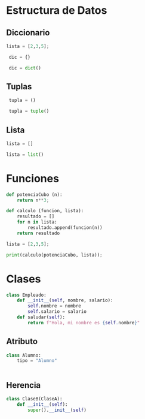 # Estructura de Datos

## Diccionario 
```python
lista = [2,3,5];

 dic = {}

 dic = dict()
```
## Tuplas 
```python
 tupla = ()

 tupla = tuple()
```
## Lista 
```python
lista = []

lista = list()
```
# Funciones
```python
def potenciaCubo (n):
    return n**3;

def calculo (funcion, lista):
    resultado = []
    for n in lista:
        resultado.append(funcion(n))
    return resultado
```
```python
lista = [2,3,5];

print(calculo(potenciaCubo, lista));
```
# Clases 
```python
class Empleado: 
    def __init__(self, nombre, salario):
        self.nombre = nombre
        self.salario = salario
    def saludar(self):
        return f"Hola, mi nombre es {self.nombre}"
```
## Atributo 
```python
class Alumno:
    tipo = "Alumno"
    
```
## Herencia 
```python
class ClaseB(ClaseA):
    def __init__(self):
        super().__init__(self)
```